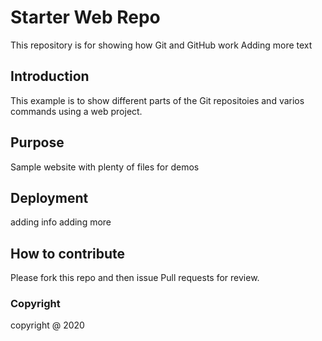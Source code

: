 # Starter Web Repo
This repository is for showing how Git and GitHub work
Adding more text
## Introduction
This example is to show different parts of the Git repositoies and varios commands using a web project.
## Purpose

Sample website with plenty of files for demos

## Deployment
adding info
adding more
## How to contribute
Please fork this repo and then issue Pull requests for review.

### Copyright
copyright @ 2020
